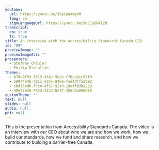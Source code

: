 ```yaml
---
youtube:
  url: https://youtu.be/1bpipaAmyXM
  lang: en
  signLanguageUrl: https://youtu.be/9KE1yGHAi28
transcript:
  en: true
  fr: true
title: An interview with the Accessibility Standards Canada CEO
id: "09"
previewImage: ""
previewImageAlt: ""
presenters:
  - Stefany Chénier
  - Philip Rizcallah
themes:
  - b70c8f53-7613-434c-9b2e-f76da3cc57f3
  - 50974e4b-f81c-42b6-848e-faefdff5d892
  - cbd35edb-f5c4-4f57-92a0-18effd3b1233
  - 49e72e28-7453-4233-8aff-456b3a956615
customTheme: ""
text: null
slides: null
audio: null
pdf: null
---
```

This is the presentation from Accessibility Standards Canada. The video is an interview with our CEO about who we are and how we work, how we build our standards, how we fund and share research, and how we contribute to building a barrier-free Canada.
